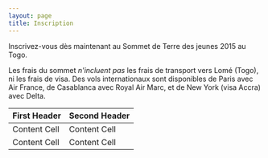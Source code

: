 ```yaml
---
layout: page
title: Inscription
---
```

Inscrivez-vous dès maintenant au Sommet de Terre des jeunes 2015 au Togo.

Les frais du sommet *n'incluent pas* les frais de transport vers Lomé (Togo), ni les frais de visa. Des vols internationaux sont disponibles de Paris avec Air France, de Casablanca avec Royal Air Marc, et de New York (visa Accra) avec Delta.

| First Header  | Second Header |
| ------------- | ------------- |
| Content Cell  | Content Cell  |
| Content Cell  | Content Cell  |
